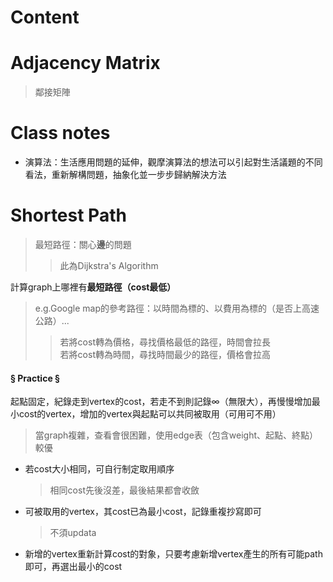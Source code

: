 # Content

# Adjacency Matrix
  > 鄰接矩陣

# Class notes

- 演算法：生活應用問題的延伸，觀摩演算法的想法可以引起對生活議題的不同看法，重新解構問題，抽象化並一步步歸納解決方法

# Shortest Path
  > 最短路徑：關心**邊**的問題
  >> 此為Dijkstra's Algorithm

計算graph上哪裡有**最短路徑（cost最低）**
  > e.g.Google map的參考路徑：以時間為標的、以費用為標的（是否上高速公路）...
  >> 若將cost轉為價格，尋找價格最低的路徑，時間會拉長\
  >> 若將cost轉為時間，尋找時間最少的路徑，價格會拉高
  
#### § Practice §

起點固定，紀錄走到vertex的cost，若走不到則記錄∞（無限大），再慢慢增加最小cost的vertex，增加的vertex與起點可以共同被取用（可用可不用）
  > 當graph複雜，查看會很困難，使用edge表（包含weight、起點、終點）較優

- 若cost大小相同，可自行制定取用順序
  > 相同cost先後沒差，最後結果都會收斂
- 可被取用的vertex，其cost已為最小cost，記錄重複抄寫即可
  > 不須updata
- 新增的vertex重新計算cost的對象，只要考慮新增vertex產生的所有可能path即可，再選出最小的cost
